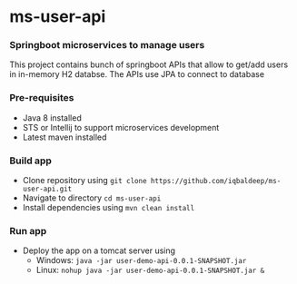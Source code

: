 # ms-user-api

### Springboot microservices to manage users ###

This project contains bunch of springboot APIs that allow to get/add users in in-memory H2 databse. The APIs use JPA to connect to database


### Pre-requisites ###
* Java 8 installed
* STS or Intellij to support microservices development
* Latest maven installed

### Build app ###
* Clone repository using `git clone https://github.com/iqbaldeep/ms-user-api.git`
* Navigate to directory `cd ms-user-api`
* Install dependencies using `mvn clean install`
### Run app ###

* Deploy the app on a tomcat server using 
	* Windows: `java -jar user-demo-api-0.0.1-SNAPSHOT.jar`
	* Linux: `nohup java -jar user-demo-api-0.0.1-SNAPSHOT.jar &`
